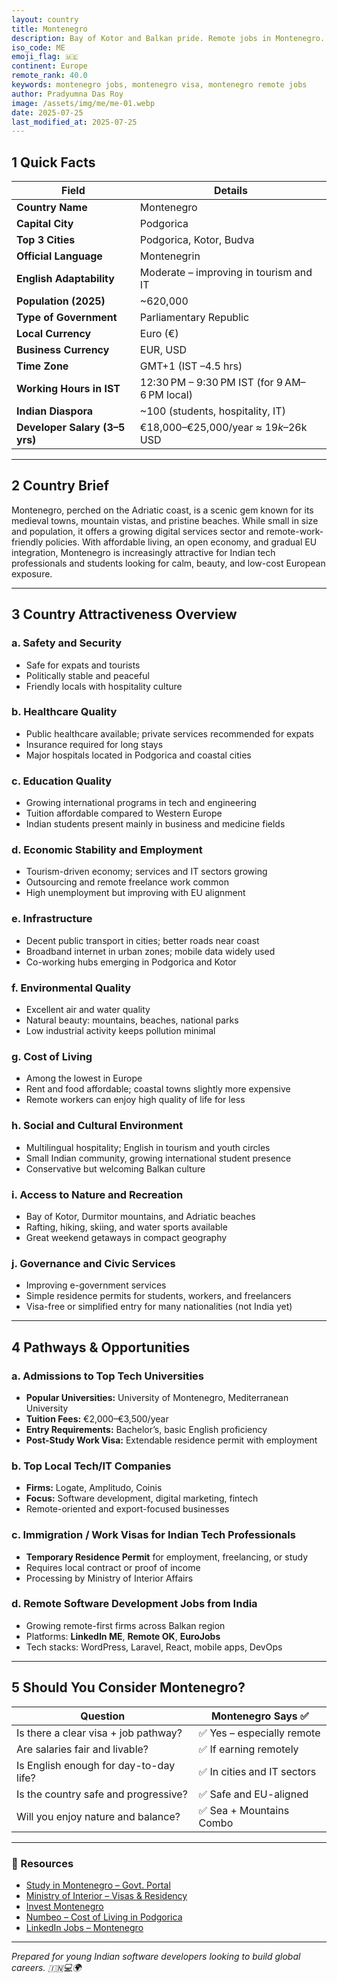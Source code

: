 ```yaml
---
layout: country
title: Montenegro
description: Bay of Kotor and Balkan pride. Remote jobs in Montenegro. Trilp AI curated info. Indians in Montenegro.
iso_code: ME
emoji_flag: 🇲🇪
continent: Europe
remote_rank: 40.0
keywords: montenegro jobs, montenegro visa, montenegro remote jobs
author: Pradyumna Das Roy
image: /assets/img/me/me-01.webp
date: 2025-07-25
last_modified_at: 2025-07-25
---
```


## 1 Quick Facts

| Field                          | Details                                      |
| ------------------------------ | -------------------------------------------- |
| **Country Name**               | Montenegro                                   |
| **Capital City**               | Podgorica                                    |
| **Top 3 Cities**               | Podgorica, Kotor, Budva                      |
| **Official Language**          | Montenegrin                                  |
| **English Adaptability**       | Moderate – improving in tourism and IT       |
| **Population (2025)**          | ~620,000                                     |
| **Type of Government**         | Parliamentary Republic                       |
| **Local Currency**             | Euro (€)                                     |
| **Business Currency**          | EUR, USD                                     |
| **Time Zone**                  | GMT+1 (IST –4.5 hrs)                         |
| **Working Hours in IST**       | 12:30 PM – 9:30 PM IST (for 9 AM–6 PM local) |
| **Indian Diaspora**            | ~100 (students, hospitality, IT)             |
| **Developer Salary (3–5 yrs)** | €18,000–€25,000/year ≈ $19k–$26k USD         |

---

## 2 Country Brief

Montenegro, perched on the Adriatic coast, is a scenic gem known for its medieval towns, mountain vistas, and pristine beaches. While small in size and population, it offers a growing digital services sector and remote-work-friendly policies. With affordable living, an open economy, and gradual EU integration, Montenegro is increasingly attractive for Indian tech professionals and students looking for calm, beauty, and low-cost European exposure.

---

## 3 Country Attractiveness Overview

### a. Safety and Security

- Safe for expats and tourists
- Politically stable and peaceful
- Friendly locals with hospitality culture

### b. Healthcare Quality

- Public healthcare available; private services recommended for expats
- Insurance required for long stays
- Major hospitals located in Podgorica and coastal cities

### c. Education Quality

- Growing international programs in tech and engineering
- Tuition affordable compared to Western Europe
- Indian students present mainly in business and medicine fields

### d. Economic Stability and Employment

- Tourism-driven economy; services and IT sectors growing
- Outsourcing and remote freelance work common
- High unemployment but improving with EU alignment

### e. Infrastructure

- Decent public transport in cities; better roads near coast
- Broadband internet in urban zones; mobile data widely used
- Co-working hubs emerging in Podgorica and Kotor

### f. Environmental Quality

- Excellent air and water quality
- Natural beauty: mountains, beaches, national parks
- Low industrial activity keeps pollution minimal

### g. Cost of Living

- Among the lowest in Europe
- Rent and food affordable; coastal towns slightly more expensive
- Remote workers can enjoy high quality of life for less

### h. Social and Cultural Environment

- Multilingual hospitality; English in tourism and youth circles
- Small Indian community, growing international student presence
- Conservative but welcoming Balkan culture

### i. Access to Nature and Recreation

- Bay of Kotor, Durmitor mountains, and Adriatic beaches
- Rafting, hiking, skiing, and water sports available
- Great weekend getaways in compact geography

### j. Governance and Civic Services

- Improving e-government services
- Simple residence permits for students, workers, and freelancers
- Visa-free or simplified entry for many nationalities (not India yet)

---

## 4 Pathways & Opportunities

### a. Admissions to Top Tech Universities

- **Popular Universities:** University of Montenegro, Mediterranean University
- **Tuition Fees:** €2,000–€3,500/year
- **Entry Requirements:** Bachelor’s, basic English proficiency
- **Post-Study Work Visa:** Extendable residence permit with employment

### b. Top Local Tech/IT Companies

- **Firms:** Logate, Amplitudo, Coinis
- **Focus:** Software development, digital marketing, fintech
- Remote-oriented and export-focused businesses

### c. Immigration / Work Visas for Indian Tech Professionals

- **Temporary Residence Permit** for employment, freelancing, or study
- Requires local contract or proof of income
- Processing by Ministry of Interior Affairs

### d. Remote Software Development Jobs from India

- Growing remote-first firms across Balkan region
- Platforms: **LinkedIn ME**, **Remote OK**, **EuroJobs**
- Tech stacks: WordPress, Laravel, React, mobile apps, DevOps

---

## 5 Should You Consider Montenegro?

| Question                               | Montenegro Says ✅          |
| -------------------------------------- | --------------------------- |
| Is there a clear visa + job pathway?   | ✅ Yes – especially remote  |
| Are salaries fair and livable?         | ✅ If earning remotely      |
| Is English enough for day-to-day life? | ✅ In cities and IT sectors |
| Is the country safe and progressive?   | ✅ Safe and EU-aligned      |
| Will you enjoy nature and balance?     | ✅ Sea + Mountains Combo    |

---

### 🔗 Resources

- [Study in Montenegro – Govt. Portal](https://www.edu.me/)
- [Ministry of Interior – Visas & Residency](https://mup.gov.me/)
- [Invest Montenegro](https://www.investmentagency.me/)
- [Numbeo – Cost of Living in Podgorica](https://www.numbeo.com/cost-of-living/in/Podgorica)
- [LinkedIn Jobs – Montenegro](https://www.linkedin.com/jobs/search/?location=Montenegro)

---

_Prepared for young Indian software developers looking to build global careers. 🇮🇳💻🌍_
